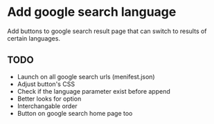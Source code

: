 # Add google search language

Add buttons to google search result page that can switch to results of certain languages.

## TODO

* Launch on all google search urls (menifest.json)
* Adjust button's CSS
* Check if the language parameter exist before append
* Better looks for option
* Interchangable order
* Button on google search home page too